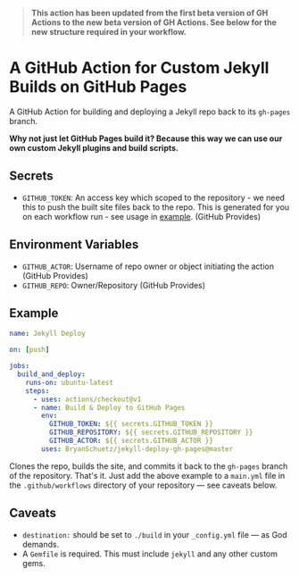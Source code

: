 
> **This action has been updated from the first beta version of GH Actions to the new beta version of GH Actions. See below for the new structure required in your workflow.**

# A GitHub Action for Custom Jekyll Builds on GitHub Pages

A GitHub Action for building and deploying a Jekyll repo back to its `gh-pages` branch. 

**Why not just let GitHub Pages build it? Because this way we can use our own custom Jekyll plugins and build scripts.**

## Secrets
* `GITHUB_TOKEN`: An access key which scoped to the repository - we need this to push the built site files back to the repo. This is generated for you on each workflow run - see usage in [example](#example). (GitHub Provides)
  
## Environment Variables
* `GITHUB_ACTOR`: Username of repo owner or object initiating the action (GitHub Provides)
* `GITHUB_REPO`: Owner/Repository (GitHub Provides)

## Example

```yml
name: Jekyll Deploy

on: [push]

jobs: 
  build_and_deploy:
    runs-on: ubuntu-latest
    steps:
      - uses: actions/checkout@v1
      - name: Build & Deploy to GitHub Pages
        env: 
          GITHUB_TOKEN: ${{ secrets.GITHUB_TOKEN }}
          GITHUB_REPOSITORY: ${{ secrets.GITHUB_REPOSITORY }}
          GITHUB_ACTOR: ${{ secrets.GITHUB_ACTOR }}
        uses: BryanSchuetz/jekyll-deploy-gh-pages@master
```

Clones the repo, builds the site, and commits it back to the `gh-pages` branch of the repository. That's it. Just add the above example to a `main.yml` file in the `.github/workflows` directory of your repository — see caveats below. 

## Caveats

* `destination:` should be set to `./build` in your `_config.yml` file — as God demands.
* A `Gemfile` is required. This must include `jekyll` and any other custom gems.
